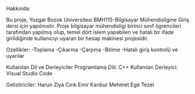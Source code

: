  Hakkında:

Bu proje, Yozgat Bozok Universitesi BMH115-Bilgisayar Mühendisligine Giriş dersi için yapılmıstır. 
Proje bilgisayar mühendisligi birinci sınıf ögrencileri tarafından yapılmış olup, temel dört islem yapabilen ve hatalı bir ifade girildiğinde kullanıcıyı uyaran bir hesap makinesi projesidir.

 Ozellikler:
-Toplama
-Çıkarma
-Çarpma
-Bölme
-Hatalı giriş kontrolü ve uyarılar

Kullanılan Dil ve Derleyiciler
Programlama Dili: C++
Kullanılan Derleyici: Visual Studio Code

Gelistiriciler:
Harun Ziya Cırık
Emir Kanbur
Mehmet Ege Tezel